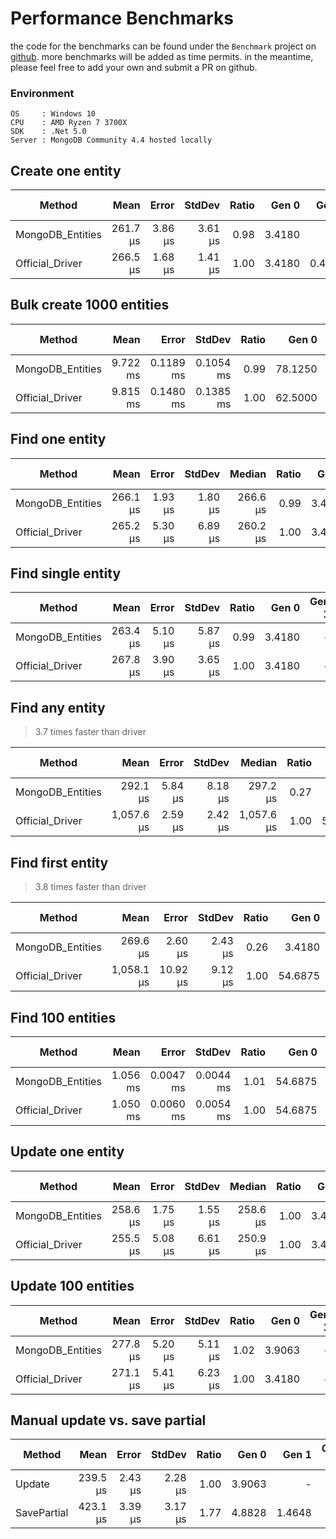 # Performance Benchmarks
the code for the benchmarks can be found under the `Benchmark` project on [github](https://github.com/dj-nitehawk/MongoDB.Entities/tree/master/Benchmark/Benchmarks).
more benchmarks will be added as time permits. in the meantime, please feel free to add your own and submit a PR on github. 

### Environment
```
OS     : Windows 10
CPU    : AMD Ryzen 7 3700X
SDK    : .Net 5.0
Server : MongoDB Community 4.4 hosted locally
```

## Create one entity

|           Method |     Mean |   Error |  StdDev | Ratio |  Gen 0 |  Gen 1 | Gen 2 | Allocated |
|----------------- |---------:|--------:|--------:|------:|-------:|-------:|------:|----------:|
| MongoDB_Entities | 261.7 μs | 3.86 μs | 3.61 μs |  0.98 | 3.4180 |      - |     - |     29 KB |
|  Official_Driver | 266.5 μs | 1.68 μs | 1.41 μs |  1.00 | 3.4180 | 0.4883 |     - |     29 KB |

## Bulk create 1000 entities

|           Method |     Mean |     Error |    StdDev | Ratio |   Gen 0 |   Gen 1 | Gen 2 | Allocated |
|----------------- |---------:|----------:|----------:|------:|--------:|--------:|------:|----------:|
| MongoDB_Entities | 9.722 ms | 0.1189 ms | 0.1054 ms |  0.99 | 78.1250 | 31.2500 |     - |    686 KB |
|  Official_Driver | 9.815 ms | 0.1480 ms | 0.1385 ms |  1.00 | 62.5000 | 31.2500 |     - |    582 KB |

## Find one entity

|           Method |     Mean |   Error |  StdDev |   Median | Ratio |  Gen 0 |  Gen 1 | Gen 2 | Allocated |
|----------------- |---------:|--------:|--------:|---------:|------:|-------:|-------:|------:|----------:|
| MongoDB_Entities | 266.1 μs | 1.93 μs | 1.80 μs | 266.6 μs |  0.99 | 3.4180 | 0.4883 |     - |     31 KB |
|  Official_Driver | 265.2 μs | 5.30 μs | 6.89 μs | 260.2 μs |  1.00 | 3.4180 | 0.4883 |     - |     31 KB |

## Find single entity

|           Method |     Mean |   Error |  StdDev | Ratio |  Gen 0 | Gen 1 | Gen 2 | Allocated |
|----------------- |---------:|--------:|--------:|------:|-------:|------:|------:|----------:|
| MongoDB_Entities | 263.4 μs | 5.10 μs | 5.87 μs |  0.99 | 3.4180 |     - |     - |     32 KB |
|  Official_Driver | 267.8 μs | 3.90 μs | 3.65 μs |  1.00 | 3.4180 |     - |     - |     31 KB |

## Find any entity 

> 3.7 times faster than driver

|           Method |       Mean |   Error |  StdDev |     Median | Ratio |   Gen 0 |   Gen 1 | Gen 2 | Allocated |
|----------------- |-----------:|--------:|--------:|-----------:|------:|--------:|--------:|------:|----------:|
| MongoDB_Entities |   292.1 μs | 5.84 μs | 8.18 μs |   297.2 μs |  0.27 |  3.9063 |  0.4883 |     - |     33 KB |
|  Official_Driver | 1,057.6 μs | 2.59 μs | 2.42 μs | 1,057.6 μs |  1.00 | 52.7344 | 13.6719 |     - |    446 KB |

## Find first entity

> 3.8 times faster than driver

|           Method |       Mean |    Error |  StdDev | Ratio |   Gen 0 |   Gen 1 | Gen 2 | Allocated |
|----------------- |-----------:|---------:|--------:|------:|--------:|--------:|------:|----------:|
| MongoDB_Entities |   269.6 μs |  2.60 μs | 2.43 μs |  0.26 |  3.4180 |       - |     - |     32 KB |
|  Official_Driver | 1,058.1 μs | 10.92 μs | 9.12 μs |  1.00 | 54.6875 | 13.6719 |     - |    446 KB |

## Find 100 entities

|           Method |     Mean |     Error |    StdDev | Ratio |   Gen 0 |  Gen 1 | Gen 2 | Allocated |
|----------------- |---------:|----------:|----------:|------:|--------:|-------:|------:|----------:|
| MongoDB_Entities | 1.056 ms | 0.0047 ms | 0.0044 ms |  1.01 | 54.6875 | 1.9531 |     - |    448 KB |
|  Official_Driver | 1.050 ms | 0.0060 ms | 0.0054 ms |  1.00 | 54.6875 | 1.9531 |     - |    447 KB |

## Update one entity

|           Method |     Mean |   Error |  StdDev |   Median | Ratio |  Gen 0 | Gen 1 | Gen 2 | Allocated |
|----------------- |---------:|--------:|--------:|---------:|------:|-------:|------:|------:|----------:|
| MongoDB_Entities | 258.6 μs | 1.75 μs | 1.55 μs | 258.6 μs |  1.00 | 3.4180 |     - |     - |     31 KB |
|  Official_Driver | 255.5 μs | 5.08 μs | 6.61 μs | 250.9 μs |  1.00 | 3.4180 |     - |     - |     32 KB |

## Update 100 entities

|           Method |     Mean |   Error |  StdDev | Ratio |  Gen 0 | Gen 1 | Gen 2 | Allocated |
|----------------- |---------:|--------:|--------:|------:|-------:|------:|------:|----------:|
| MongoDB_Entities | 277.8 μs | 5.20 μs | 5.11 μs |  1.02 | 3.9063 |     - |     - |     33 KB |
|  Official_Driver | 271.1 μs | 5.41 μs | 6.23 μs |  1.00 | 3.4180 |     - |     - |     32 KB |

## Manual update vs. save partial

|      Method |     Mean |   Error |  StdDev | Ratio |  Gen 0 |  Gen 1 | Gen 2 | Allocated |
|------------ |---------:|--------:|--------:|------:|-------:|-------:|------:|----------:|
|      Update | 239.5 μs | 2.43 μs | 2.28 μs |  1.00 | 3.9063 |      - |     - |     33 KB |
| SavePartial | 423.1 μs | 3.39 μs | 3.17 μs |  1.77 | 4.8828 | 1.4648 |     - |     41 KB |